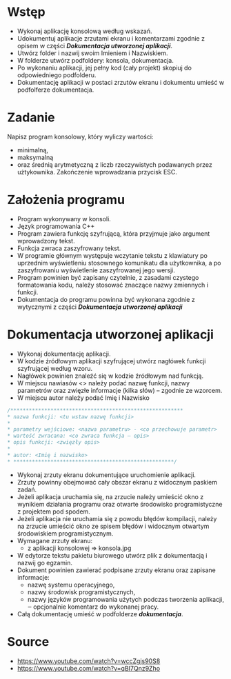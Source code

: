 # Wstęp

- Wykonaj aplikację konsolową według wskazań. 
- Udokumentuj aplikacje zrzutami ekranu i komentarzami zgodnie z opisem w części ***Dokumentacja utworzonej aplikacji***.
- Utwórz folder i nazwij swoim Imieniem i Nazwiskiem. 
- W folderze utwórz podfoldery: konsola, dokumentacja. 
- Po wykonaniu aplikacji, jej pełny kod (cały projekt) skopiuj do odpowiedniego podfolderu. 
- Dokumentację aplikacji w postaci zrzutów ekranu i dokumentu umieść w podfolferze dokumentacja.

# Zadanie
Napisz program konsolowy, który wyliczy wartości:
- minimalną,
- maksymalną
- oraz średnią arytmetyczną 
z liczb rzeczywistych podawanych przez użtykownika.
Zakończenie wprowadzania przycisk ESC.

# Założenia programu
- Program wykonywany w konsoli.
- Język programowania C++
- Program zawiera funkcję szyfrującą, która przyjmuje jako argument wprowadzony tekst.
- Funkcja zwraca zaszyfrowany tekst.
- W programie głównym występuje wczytanie tekstu z klawiatury po uprzednim wyświetleniu stosownego komunikatu
dla użytkownika, a po zaszyfrowaniu wyświetlenie zaszyfrowanej jego wersji.
- Program powinien być zapisany czytelnie, z zasadami czystego formatowania kodu, należy stosować znaczące nazwy
zmiennych i funkcji.
- Dokumentacja do programu powinna być wykonana zgodnie z wytycznymi z części ***Dokumentacja utworzonej aplikacji***

# Dokumentacja utworzonej aplikacji
- Wykonaj dokumentację aplikacji. 
- W kodzie źródłowym aplikacji szyfrującej utwórz nagłówek funkcji szyfrującej według wzoru. 
- Nagłówek powinien znaleźć się w kodzie źródłowym nad funkcją. 
- W miejscu nawiasów <> należy podać nazwę funkcji, nazwy parametrów oraz zwięzłe informacje (kilka słów) – zgodnie ze wzorcem. 
- W miejscu autor należy podać Imię i Nazwisko
```cpp
/********************************************************
* nazwa funkcji: <tu wstaw nazwę funkcji>
*
* parametry wejściowe: <nazwa parametru> - <co przechowuje parametr>
* wartość zwracana: <co zwraca funkcja – opis>
* opis funkcji: <zwięzły opis>
*
* autor: <Imię i nazwisko>
* ****************************************************/
```
- Wykonaj zrzuty ekranu dokumentujące uruchomienie aplikacji. 
- Zrzuty powinny obejmować cały obszar ekranu z widocznym paskiem zadań. 
- Jeżeli aplikacja uruchamia się, na zrzucie należy umieścić okno z wynikiem działania programu oraz otwarte środowisko programistyczne z projektem pod spodem.
- Jeżeli aplikacja nie uruchamia się z powodu błędów kompilacji, należy na zrzucie umieścić okno ze spisem błędów i widocznym otwartym środowiskiem programistycznym. 
- Wymagane zrzuty ekranu:
  - z aplikacji konsolowej => konsola.jpg
- W edytorze tekstu pakietu biurowego utwórz plik z dokumentacją i nazwij go egzamin. 
- Dokument powinien zawierać podpisane zrzuty ekranu oraz zapisane informacje:
  - nazwę systemu operacyjnego,
  - nazwy środowisk programistycznych,
  - nazwy języków programowania użytych podczas tworzenia aplikacji,
  ‒ opcjonalnie komentarz do wykonanej pracy.
- Całą dokumentację umieść w podfolderze ***dokumentacja***.

# Source 
- https://www.youtube.com/watch?v=wccZgjs90S8
- https://www.youtube.com/watch?v=qBI7Qnz9Zho
